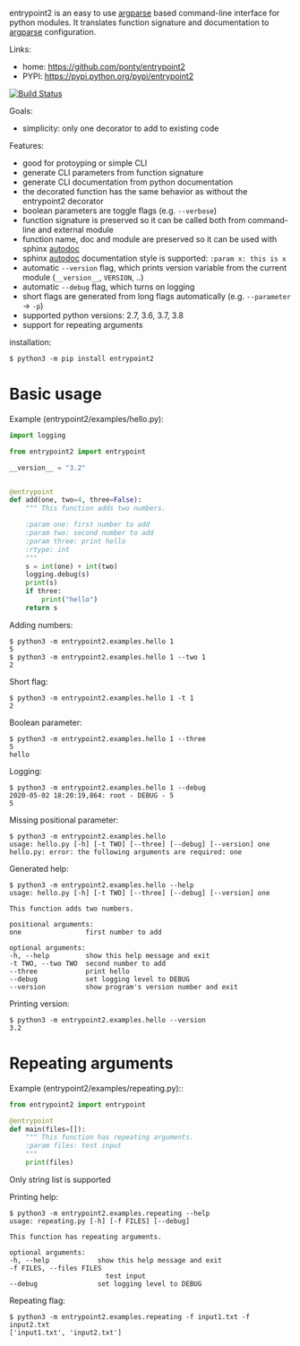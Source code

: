 entrypoint2 is an easy to use [argparse][2] based command-line interface for python modules.
It translates function signature and documentation to [argparse][2] configuration.


Links:

 * home: https://github.com/ponty/entrypoint2
 * PYPI: https://pypi.python.org/pypi/entrypoint2

[![Build Status](https://travis-ci.org/ponty/entrypoint2.svg?branch=master)](https://travis-ci.org/ponty/entrypoint2)

Goals:

 - simplicity: only one decorator to add to existing code

Features:

 - good for protoyping or simple CLI
 - generate CLI parameters from function signature 
 - generate CLI documentation from python documentation 
 - the decorated function has the same behavior as without the entrypoint2 decorator
 - boolean parameters are toggle flags (e.g. ``--verbose``) 
 - function signature is preserved so it can be called both from command-line and external module
 - function name, doc and module are preserved so it can be used with sphinx [autodoc][1]
 - sphinx [autodoc][1] documentation style is supported: ``:param x: this is x``
 - automatic ``--version`` flag, which prints version variable from the current module
   (``__version__``, ``VERSION``, ..) 
 - automatic ``--debug`` flag, which turns on logging 
 - short flags are generated from long flags automatically (e.g. ``--parameter`` -> ``-p``) 
 - supported python versions: 2.7, 3.6, 3.7, 3.8
 - support for repeating arguments

installation:

```console
$ python3 -m pip install entrypoint2
```

Basic usage
============

Example (entrypoint2/examples/hello.py):

```python
import logging

from entrypoint2 import entrypoint

__version__ = "3.2"


@entrypoint
def add(one, two=4, three=False):
	""" This function adds two numbers.

	:param one: first number to add
	:param two: second number to add
	:param three: print hello
	:rtype: int
	"""
	s = int(one) + int(two)
	logging.debug(s)
	print(s)
	if three:
		print("hello")
	return s
```

Adding numbers:

```console
$ python3 -m entrypoint2.examples.hello 1
5
$ python3 -m entrypoint2.examples.hello 1 --two 1
2
```

Short flag:

```console
$ python3 -m entrypoint2.examples.hello 1 -t 1
2
```

Boolean parameter:

```console
$ python3 -m entrypoint2.examples.hello 1 --three
5
hello
```

Logging:

```console
$ python3 -m entrypoint2.examples.hello 1 --debug
2020-05-02 18:20:19,864: root - DEBUG - 5
5
```

Missing positional parameter:

```console
$ python3 -m entrypoint2.examples.hello 
usage: hello.py [-h] [-t TWO] [--three] [--debug] [--version] one
hello.py: error: the following arguments are required: one
```

Generated help:

```console
$ python3 -m entrypoint2.examples.hello --help
usage: hello.py [-h] [-t TWO] [--three] [--debug] [--version] one

This function adds two numbers.

positional arguments:
one                first number to add

optional arguments:
-h, --help         show this help message and exit
-t TWO, --two TWO  second number to add
--three            print hello
--debug            set logging level to DEBUG
--version          show program's version number and exit
```

Printing version:

```console
$ python3 -m entrypoint2.examples.hello --version
3.2
```

Repeating arguments
===================

Example (entrypoint2/examples/repeating.py)::

```python
from entrypoint2 import entrypoint

@entrypoint
def main(files=[]):
	""" This function has repeating arguments.
	:param files: test input
	"""
	print(files)
```

Only string list is supported 
  

Printing help:

```console
$ python3 -m entrypoint2.examples.repeating --help
usage: repeating.py [-h] [-f FILES] [--debug]

This function has repeating arguments.

optional arguments:
-h, --help            show this help message and exit
-f FILES, --files FILES
						test input
--debug               set logging level to DEBUG
```

Repeating flag:

```console
$ python3 -m entrypoint2.examples.repeating -f input1.txt -f input2.txt
['input1.txt', 'input2.txt']
```


[1]: https://www.sphinx-doc.org/en/master/usage/extensions/autodoc.html
[2]: http://docs.python.org/dev/library/argparse.html


